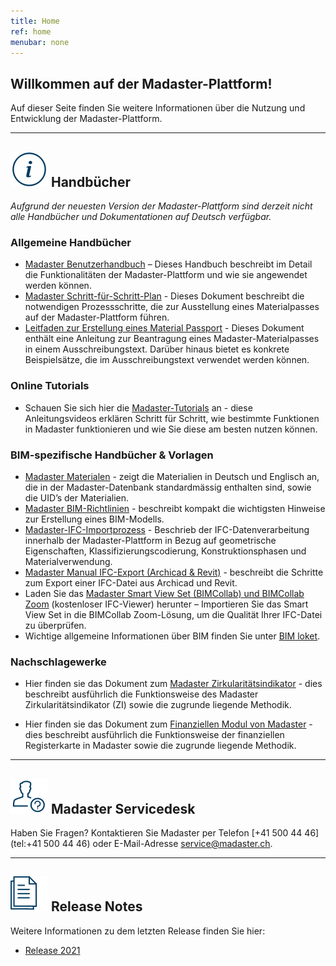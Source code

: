 ```yaml
---
title: Home
ref: home
menubar: none
---
```


## Willkommen auf der Madaster-Plattform!
Auf dieser Seite finden Sie weitere Informationen über die Nutzung und Entwicklung der Madaster-Plattform.

---

## <img class="header-img" src="/assets/images/767.svg"> Handbücher

_Aufgrund der neuesten Version der Madaster-Plattform sind derzeit nicht alle Handbücher und Dokumentationen auf Deutsch verfügbar._


### Allgemeine Handbücher

 * <a href="/files/ch/en/Madaster User Manual_EN.pdf" target="_blank">Madaster Benutzerhandbuch</a> – Dieses Handbuch beschreibt im Detail die Funktionalitäten der Madaster-Plattform und wie sie angewendet werden können.
 * <a href="/files/en/Madaster - Action Plan.pdf" target="_blank">Madaster Schritt-für-Schritt-Plan</a> - Dieses Dokument beschreibt die notwendigen Prozessschritte, die zur Ausstellung eines Materialpasses auf der Madaster-Plattform führen.
 * <a href="/files/ch/de/Tender Text Material Passport_CH-DE.pdf" target="_blank">Leitfaden zur Erstellung eines Material Passport</a> - Dieses Dokument enthält eine Anleitung zur Beantragung eines Madaster-Materialpasses in einem Ausschreibungstext. Darüber hinaus bietet es konkrete Beispielsätze, die im Ausschreibungstext verwendet werden können.

### Online Tutorials

* Schauen Sie sich hier die <a href="https://youtube.com/playlist?list=PLS17hWTtwLRTR64FSGzFuCeP7pB3Xlr_y" target="_blank">Madaster-Tutorials</a> an - diese Anleitungsvideos erklären Schritt für Schritt, wie bestimmte Funktionen in Madaster funktionieren und wie Sie diese am besten nutzen können.

### BIM-spezifische Handbücher & Vorlagen

  * <a href="/files/ch/de/Madaster Materialien.xlsx">Madaster Materialen</a> - zeigt die Materialien in Deutsch und Englisch an, die in der Madaster-Datenbank standardmässig enthalten sind, sowie die UID’s der Materialien.
 * <a href="/files/ch/de/IFC - Richtlinien_CH DE.pdf" target="_blank">Madaster BIM-Richtlinien</a> - beschreibt kompakt die wichtigsten Hinweise zur Erstellung eines BIM-Modells.
 * <a href="/files/ch/de/IFC-Importprozess_CH DE.pdf" target="_blank">Madaster-IFC-Importprozess</a> - Beschrieb der IFC-Datenverarbeitung innerhalb der Madaster-Plattform in Bezug auf geometrische Eigenschaften, Klassifizierungscodierung, Konstruktionsphasen und Materialverwendung.
 * <a href="/files/ch/de/Madaster BIM - IFC Export_CH DE.pdf" target="_blank">Madaster Manual IFC-Export (Archicad & Revit)</a> - beschreibt die Schritte zum Export einer IFC-Datei aus Archicad und Revit.
 * Laden Sie das <a href="http://www.bimcollab.com/en/Support/Support/Downloads/BIMcollab-ZOOM" target="_blank">Madaster Smart View Set (BIMCollab) und BIMCollab Zoom</a> (kostenloser IFC-Viewer) herunter – Importieren Sie das Smart View Set in die BIMCollab Zoom-Lösung, um die Qualität Ihrer IFC-Datei zu überprüfen.
 * Wichtige allgemeine Informationen über BIM finden Sie unter <a href="https://www.bimloket.nl/documents/BIM_basis_ILS_v1_0_DEU.pdf" target="_blank">BIM loket</a>.  



### Nachschlagewerke

  * Hier finden sie das Dokument zum <a href="/files/en/Madaster - Circularity Indicator explained.pdf" target="_blank">Madaster Zirkularitätsindikator</a>  - dies beschreibt ausführlich die Funktionsweise des Madaster Zirkularitätsindikator (ZI) sowie die zugrunde liegende Methodik.

 * Hier finden sie das Dokument zum <a href="/files/de/Madaster - Finanzielles Modul.pdf" target="_blank">Finanziellen Modul von Madaster</a>  - dies beschreibt ausführlich die Funktionsweise der finanziellen Registerkarte in Madaster sowie die zugrunde liegende Methodik.
 
---

## <img class="header-img" src="/assets/images/771.svg"> Madaster Servicedesk
Haben Sie Fragen? Kontaktieren Sie Madaster per Telefon [+41 500 44 46](tel:+41 500 44 46) oder E-Mail-Adresse <service@madaster.ch>.

---

## <img class="header-img" src="/assets/images/770.svg"> Release Notes

Weitere Informationen zu dem letzten Release finden Sie hier:

* <a href="/files/en/Madaster Release notes 2021.pdf" target="_blank">Release 2021</a>

